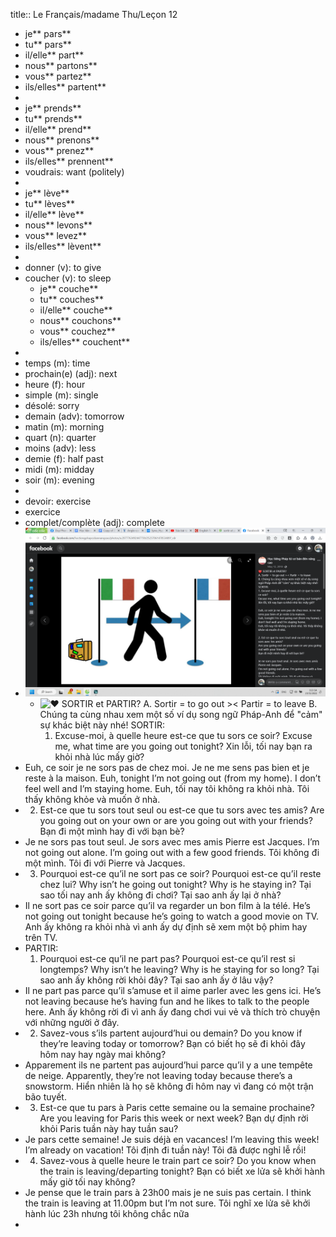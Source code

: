 title:: Le Français/madame Thu/Leçon 12

- je** pars**
- tu** pars**
- il/elle** part**
- nous** partons**
- vous** partez**
- ils/elles** partent**
-
- je** prends**
- tu** prends**
- il/elle** prend**
- nous** prenons**
- vous** prenez**
- ils/elles** prennent**
- voudrais: want (politely)
-
- je** lève**
- tu** lèves**
- il/elle** lève**
- nous** levons**
- vous** levez**
- ils/elles** lèvent**
-
- donner (v): to give
- coucher (v): to sleep
	- je** couche**
	- tu** couches**
	- il/elle** couche**
	- nous** couchons**
	- vous** couchez**
	- ils/elles** couchent**
-
- temps (m): time
- prochain(e) (adj): next
- heure (f): hour
- simple (m): single
- désolé: sorry
- demain (adv): tomorrow
- matin (m): morning
- quart (n): quarter
- moins (adv): less
- demie (f): half past
- midi (m): midday
- soir (m): evening
-
- devoir: exercise
- exercice
- complet/complète (adj): complete
- ![image.png](../assets/image_1671740645164_0.png)
	- ![❤](https://static.xx.fbcdn.net/images/emoji.php/v9/tf3/1.5/16/2764.png) SORTIR et PARTIR?
	  A. Sortir = to go out >< Partir = to leave
	  B. Chúng ta cùng nhau xem một số ví dụ song ngữ Pháp-Anh để "cảm" sự khác biệt này nhé!
	  SORTIR:
	  1. Excuse-moi, à quelle heure est-ce que tu sors ce soir?
	  Excuse me, what time are you going out tonight?
	  Xin lỗi, tối nay bạn ra khỏi nhà lúc mấy giờ?
- Euh, ce soir je ne sors pas de chez moi. Je ne me sens pas bien et je reste à la maison.
  Euh, tonight I’m not going out (from my home). I don’t feel well and I’m staying home.
  Euh, tối nay tôi không ra khỏi nhà. Tôi thấy không khỏe và muốn ở nhà.
- 2. Est-ce que tu sors tout seul ou est-ce que tu sors avec tes amis?
  Are you going out on your own or are you going out with your friends?
  Bạn đi một mình hay đi với bạn bè?
- Je ne sors pas tout seul. Je sors avec mes amis Pierre est Jacques.
  I’m not going out alone. I’m going out with a few good friends.
  Tôi không đi một mình. Tôi đi với Pierre và Jacques.
- 3. Pourquoi est-ce qu’il ne sort pas ce soir? Pourquoi est-ce qu’il reste chez lui?
  Why isn’t he going out tonight? Why is he staying in?
  Tại sao tối nay anh ấy không đi chơi? Tại sao anh ấy lại ở nhà?
- Il ne sort pas ce soir parce qu’il va regarder un bon film à la télé.
  He’s not going out tonight because he’s going to watch a good movie on TV.
  Anh ấy không ra khỏi nhà vì anh ấy dự định sẽ xem một bộ phim hay trên TV.
- PARTIR:
  1. Pourquoi est-ce qu’il ne part pas? Pourquoi est-ce qu’il rest si longtemps?
  Why isn’t he leaving? Why is he staying for so long?
  Tại sao anh ấy không rời khỏi đây? Tại sao anh ấy ở lâu vậy?
- Il ne part pas parce qu’il s’amuse et il aime parler avec les gens ici.
  He’s not leaving because he’s having fun and he likes to talk to the people here.
  Anh ấy không rời đi vì anh ấy đang chơi vui vẻ và thích trò chuyện với những người ở đây.
- 2. Savez-vous s’ils partent aujourd’hui ou demain?
  Do you know if they’re leaving today or tomorrow?
  Bạn có biết họ sẽ đi khỏi đây hôm nay hay ngày mai không?
- Apparement ils ne partent pas aujourd’hui parce qu’il y a une tempête de neige.
  Apparently, they’re not leaving today because there’s a snowstorm.
  Hiển nhiên là họ sẽ không đi hôm nay vì đang có một trận bão tuyết.
- 3. Est-ce que tu pars à Paris cette semaine ou la semaine prochaine?
  Are you leaving for Paris this week or next week?
  Bạn dự định rời khỏi Paris tuần này hay tuần sau?
- Je pars cette semaine! Je suis déjà en vacances!
  I’m leaving this week! I’m already on vacation!
  Tôi định đi tuần này! Tôi đã được nghỉ lễ rồi!
- 4. Savez-vous à quelle heure le train part ce soir?
  Do you know when the train is leaving/departing tonight?
  Bạn có biết xe lửa sẽ khởi hành mấy giờ tối nay không?
- Je pense que le train pars à 23h00 mais je ne suis pas certain.
  I think the train is leaving at 11.00pm but I’m not sure.
  Tôi nghĩ xe lửa sẽ khởi hành lúc 23h nhưng tôi không chắc nữa
-
